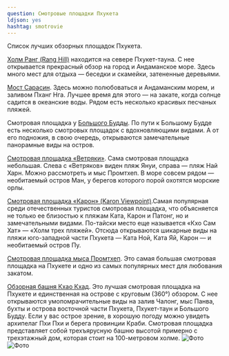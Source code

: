 ```yaml
---
question: Смотровые площадки Пхукетa
ldjson: yes
hashtag: smotrovie
---
```

Список лучших обзорных площадок Пхукета.

[Холм Ранг (Rang Hill)](https://goo.gl/maps/1jTKBrQBpuGgWQvDA) находится на севере Пхукет-тауна. С нее открывается прекрасный обзор на город и Андаманское море. Здесь много мест для отдыха ― беседки и скамейки, затененные деревьями.

[Мост Сарасин](https://goo.gl/maps/AEWtG5vHnkd2eR3p7). Здесь можно полюбоваться и Андаманским морем, и заливом Пханг Нга. Лучшее время для этого — на закате, когда солнце садится в океанские воды. Рядом есть несколько красивых песчаных пляжей.

Смотровая площадка у [Большого Будды](https://g.page/BigBuddhaPhuket?share). По пути к Большому Будде есть несколько смотровых площадок с вдохновляющими видами. А от его подножия, в свою очередь, открываются замечательные панорамные виды на остров.

[Смотровая площадка «Ветряки»](https://goo.gl/maps/mALPMyYQyRPzn2sZ8). Сама смотровая площадка небольшая. Слева с «Ветряков» виден пляж Януи, справа — пляж Най Харн. Можно рассмотреть и мыс Промтхеп. В море совсем рядом ― необитаемый остров Ман, у берегов которого порой охотятся морские орлы.

[Смотровая площадка «Карон» (Karon Viewpoint)](https://goo.gl/maps/dkhZkS8JZ8kavCtN6).Самая популярная среди отечественных туристов смотровая площадка, что объясняется не только ее близостью к пляжам Ката, Карон и Патонг, но и замечательными видами. По-тайски место еще называется «Кхо Сам Хат» ― «Холм трех пляжей». Отсюда открываются шикарные виды на пляжи юго-западной части Пхукета — Ката Ной, Ката Яй, Карон ― и необитаемый остров Пу.

[Смотровая площадка мыса Промтхеп](https://goo.gl/maps/CcdLwziMn9hTJhrh8). Это самая большая смотровая площадка на Пхукете и одно из самых популярных мест для любования закатом.

[Обзорная башня Кхао Кхад](https://goo.gl/maps/Fy4wBgKfNLpneCad6). Это лучшая смотровая площадка на Пхукете и единственная на острове с круговым (360°) обзором. С нее открываются умопомрачительные виды на залив Чалонг, мыс Панва, бухты и острова восточной части Пхукета, Пхукет-таун и Большого Будду. Если у вас острое зрение, в хорошую погоду можно увидеть архипелаг Пхи Пхи и берега провинции Краби. Смотровая площадка представляет собой трехъярусную башню высотой примерно с трехэтажный дом, которая стоит на 100-метровом холме.
![Фото](https://phuketfaq.ru/assets/images/smotrovye2.jpeg)
![Фото](https://phuketfaq.ru/assets/images/smotrovye1.jpeg)
